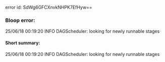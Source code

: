 error id: SdWg6GFCXnvkNHPK7EfHyw==
### Bloop error:

25/06/18 00:19:20 INFO DAGScheduler: looking for newly runnable stages
#### Short summary: 

25/06/18 00:19:20 INFO DAGScheduler: looking for newly runnable stages